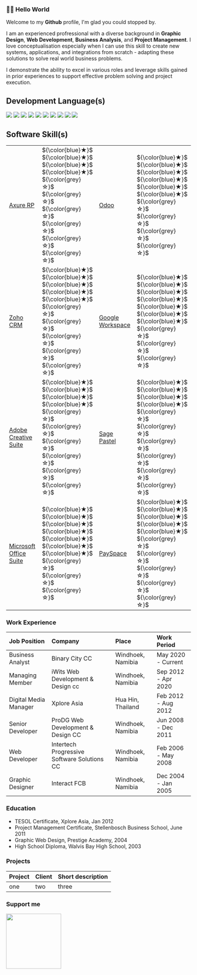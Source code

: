 ### 👋🏻 Hello World

Welcome to my __Github__ profile, I'm glad you could stopped by.

I am an experienced profressional with a diverse background in **Graphic Design**, **Web Development**, **Business Analysis**, and **Project Management**. I love conceptualisation especially when I can use this skill to create new systems, applications, and integrations from scratch - adapting these solutions to solve real world business problems. 

I demonstrate the ability to excel in various roles and leverage skills gained in prior experiences to support effective problem solving and project execution.

## Development Language(s)
<img src="https://img.shields.io/badge/PHP-510359?style=flat-square&logo=php&logoColor=white"> <img src="https://img.shields.io/badge/HTML-bd4213?style=flat-square"> <img src="https://img.shields.io/badge/Python-FFD43B?style=flat-square&logo=python&logoColor=darkgreen"> <img src="https://img.shields.io/badge/CSS-181670?style=flat-square"> <img src="https://img.shields.io/badge/MySQL-f08502?style=flat-square&logo=mysql&logoColor=white"> <img src="https://img.shields.io/badge/SQL-0428d9?style=flat-square"> <img src="https://img.shields.io/badge/JavaScript-806d05?style=flat-square&logo=javascript&logoColor=white"> <img src="https://img.shields.io/badge/Google%20Scripting-10144a?style=flat-square&logo=google&logoColor=white"> <img src="https://img.shields.io/badge/Jscon-2b2828?style=flat-square&logo=json&logoColor=white"> <img src="https://img.shields.io/badge/XML-fc6108?style=flat-square">

## Software Skill(s)

<table>
  <tr>
    <td><a href="https://www.axure.com/" title="Axure RP">Axure RP</a></td>
    <td> ${\color{blue}★}$ ${\color{blue}★}$ ${\color{blue}★}$ ${\color{blue}★}$ ${\color{grey}☆}$ ${\color{grey}☆}$ ${\color{grey}☆}$ ${\color{grey}☆}$ ${\color{grey}☆}$ ${\color{grey}☆}$ </td>
    <td><a href="https://www.odoo.com/" title="Odoo">Odoo</a></td>
    <td> ${\color{blue}★}$ ${\color{blue}★}$ ${\color{blue}★}$ ${\color{blue}★}$ ${\color{blue}★}$ ${\color{blue}★}$ ${\color{grey}☆}$ ${\color{grey}☆}$ ${\color{grey}☆}$ ${\color{grey}☆}$</td>
  </tr>

  <tr>
    <td><a href="https://www.zoho.com/crm/" title="Zoho CRM">Zoho CRM</a></td>
    <td> ${\color{blue}★}$ ${\color{blue}★}$ ${\color{blue}★}$ ${\color{blue}★}$ ${\color{blue}★}$ ${\color{grey}☆}$ ${\color{grey}☆}$ ${\color{grey}☆}$ ${\color{grey}☆}$ ${\color{grey}☆}$</td>
    <td><a href="https://workspace.google.com/" title="Google Workspace">Google Workspace</a></td>
    <td> ${\color{blue}★}$ ${\color{blue}★}$ ${\color{blue}★}$ ${\color{blue}★}$ ${\color{blue}★}$ ${\color{blue}★}$ ${\color{blue}★}$ ${\color{grey}☆}$ ${\color{grey}☆}$ ${\color{grey}☆}$ </td>
  </tr>

  
  <tr>
    <td><a href="https://www.adobe.com/creativecloud.html" title="Adobe Creative Suite">Adobe Creative Suite</a></td>
    <td>${\color{blue}★}$ ${\color{blue}★}$ ${\color{blue}★}$ ${\color{blue}★}$ ${\color{grey}☆}$ ${\color{grey}☆}$ ${\color{grey}☆}$ ${\color{grey}☆}$ ${\color{grey}☆}$ ${\color{grey}☆}$</td>
    <td><a href="https://www.sage.com/africa/products/sage-50cloud-pastel-partner/?gclid=Cj0KCQjwnf-kBhCnARIsAFlg492U2YHgrdwUJJMKqC9IqMXIZ_fxaehsjx0l8lKH8emY8cNs8FiL6lIaAvz_EALw_wcB&gclsrc=aw.ds" title="Sage Pastel">Sage Pastel</a></td>
    <td>${\color{blue}★}$ ${\color{blue}★}$ ${\color{blue}★}$ ${\color{blue}★}$ ${\color{grey}☆}$ ${\color{grey}☆}$ ${\color{grey}☆}$ ${\color{grey}☆}$ ${\color{grey}☆}$ ${\color{grey}☆}$</td>
  </tr>

  <tr>
    <td><a href="https://www.microsoft.com/en-us/microsoft-365/products-apps-services" title="Microsoft Office Suite">Microsoft Office Suite</a></td>
    <td>${\color{blue}★}$ ${\color{blue}★}$ ${\color{blue}★}$ ${\color{blue}★}$ ${\color{blue}★}$ ${\color{blue}★}$ ${\color{blue}★}$ ${\color{grey}☆}$ ${\color{grey}☆}$ ${\color{grey}☆}$</td>
    <td><a href="https://www.payspace.com/" title="PaySpace">PaySpace</a></td>
    <td>${\color{blue}★}$ ${\color{blue}★}$ ${\color{blue}★}$ ${\color{blue}★}$ ${\color{blue}★}$ ${\color{grey}☆}$ ${\color{grey}☆}$ ${\color{grey}☆}$ ${\color{grey}☆}$ ${\color{grey}☆}$</td>
  </tr>
  
</table>

### Work Experience
  
  | Job Position | Company | Place | Work Period |
  | :--- | :--- | :--- | :--- |
  | Business Analyst | Binary City CC | Windhoek, Namibia | May 2020 - Current |
  | Managing Member | iWits Web Development & Design cc | Windhoek, Namibia | Sep 2012 - Apr 2020 |
  | Digital Media Manager | Xplore Asia | Hua Hin, Thailand |Feb 2012 - Aug 2012 |
  | Senior Developer | ProDG Web Development & Design CC | Windhoek, Namibia | Jun 2008 - Dec 2011 |
  | Web Developer | Intertech Progressive Software Solutions CC | Windhoek, Namibia | Feb 2006 - May 2008 |
  | Graphic Designer | Interact FCB | Windhoek, Namibia | Dec 2004 - Jan 2005 |

  ### Education
  
  - TESOL Certificate, Xplore Asia, Jan 2012
  - Project Management Certificate, Stellenbosch Business School, June 2011
  - Graphic Web Design, Prestige Academy, 2004
  - High School Diploma, Walvis Bay High School, 2003

### Projects
  
  | Project | Client | Short description |
  | :--- | :--- | :--- |
  | one | two | three |

### Support me

<a href="https://www.buymeacoffee.com/yolindavdl"><img src="https://cdn.buymeacoffee.com/buttons/v2/default-yellow.png" width="150" /></a>
